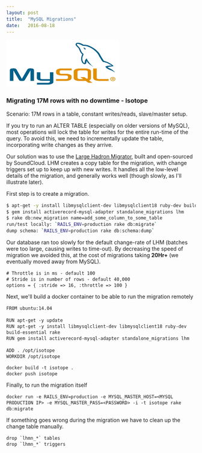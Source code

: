 ```yaml
---
layout: post
title:  "MySQL Migrations"
date:   2016-08-18
---
```


![MySQL logo](/assets/images/mysql-logo.jpg)

### Migrating 17M rows with no downtime - Isotope

Scenario: 17M rows in a table, constant writes/reads, slave/master setup.

If you  try to run an ALTER TABLE (especially on older versions of MySQL), most operations will lock the table for writes for the entire run-time of the query. To avoid this, we need to incrementally update the table, incorporating write changes as they arrive.

Our solution was to use the [Large Hadron Migrator](https://github.com/soundcloud/lhm), built and open-sourced by SoundCloud. LHM creates a copy table for the migration, with change triggers set up to keep up with new writes. It handles all the low-level details of the migration, and generally works well (though slowly, as I'll illustrate later).

First step is to create a migration.

```bash
$ apt-get -y install libmysqlclient-dev libmysqlclient18 ruby-dev build-essential rake
$ gem install activerecord-mysql-adapter standalone_migrations lhm
$ rake db:new_migration name=add_some_column_to_some_table
run/test locally: `RAILS_ENV=production rake db:migrate`
dump schema: `RAILS_ENV=production rake db:schema:dump`
```

Our database ran too slowly for the default change-rate of LHM (batches were too large, causing writes to time-out). By decreasing the speed of migration we avoided this, at the cost of migrations taking **20Hr+** (we eventually moved away from MySQL).

```
# Throttle is in ms - default 100
# Stride is in number of rows - default 40,000
options = { :stride => 16, :throttle => 100 }
```

Next, we'll build a docker container to be able to run the migration remotely

```
FROM ubuntu:14.04

RUN apt-get -y update
RUN apt-get -y install libmysqlclient-dev libmysqlclient18 ruby-dev build-essential rake
RUN gem install activerecord-mysql-adapter standalone_migrations lhm

ADD . /opt/isotope
WORKDIR /opt/isotope
```

```
docker build -t isotope .
docker push isotope
```

Finally, to run the migration itself

```
docker run -e RAILS_ENV=production -e MYSQL_MASTER_HOST=<MYSQL PRODUCTION IP> -e MYSQL_MASTER_PASS=<PASSWORD> -i -t isotope rake db:migrate
```

If something goes wrong during the migration we have to clean up the change table manually.

```
drop `lhmn_*` tables
drop `lhmn_*` triggers
```
